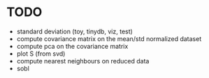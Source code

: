 # TODO
* standard deviation (toy, tinydb, viz, test)
* compute covariance matrix on the mean/std normalized dataset
* compute pca on the covariance matrix
* plot S (from svd)
* compute nearest neighbours on reduced data
* sobl
